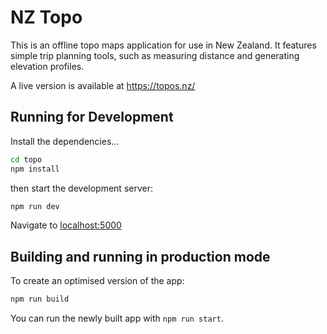 # NZ Topo

This is an offline topo maps application for use in New Zealand. It features simple trip planning tools, such as measuring distance and generating elevation profiles.

A live version is available at https://topos.nz/


## Running for Development

Install the dependencies...

```bash
cd topo
npm install
```

then start the development server:

```bash
npm run dev
```

Navigate to [localhost:5000](http://localhost:5000)


## Building and running in production mode

To create an optimised version of the app:

```bash
npm run build
```

You can run the newly built app with `npm run start`.

